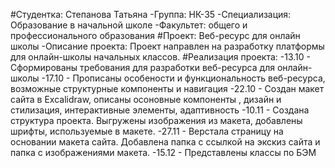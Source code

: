 #Студентка: Степанова Татьяна
-Группа: НК-35
-Специализация: Образование в начальной школе
-Факультет: общего и профессионального образования
#Проект: Веб-ресурс для онлайн школы
-Описание проекта: Проект направлен на разработку  платформы для онлайн-школы начальных классов.
#Реализация проекта: 
-13.10 - Сформированы требования для разработки веб-ресурса для онлайн-школы
-17.10 - Прописаны особености и функциональность веб-ресурса, возможные структурные компоненты и навигация
-22.10 - Создан макет сайта в Excalidraw, описаны осоновные компоненты , дизайн и стилизация, интерактивные элементы, адаптивность
-10.11 - Создана структура проекта. Выгружены изображения из макета, добавлены шрифты, используемые в макете.
-27.11 - Верстала страницу на основании макета сайта. Добавлена папка с ссылкой на экскиз сайта и папка с изображениями макета.
-15.12 - Представлены классы по БЭМ

